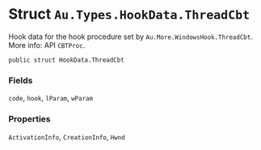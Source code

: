# Struct `Au.Types.HookData.ThreadCbt`

Hook data for the hook procedure set by `Au.More.WindowsHook.ThreadCbt`. More info: API `CBTProc`.

```
public struct HookData.ThreadCbt
```

### Fields

`code`, `hook`, `lParam`, `wParam`

### Properties

`ActivationInfo`, `CreationInfo`, `Hwnd`